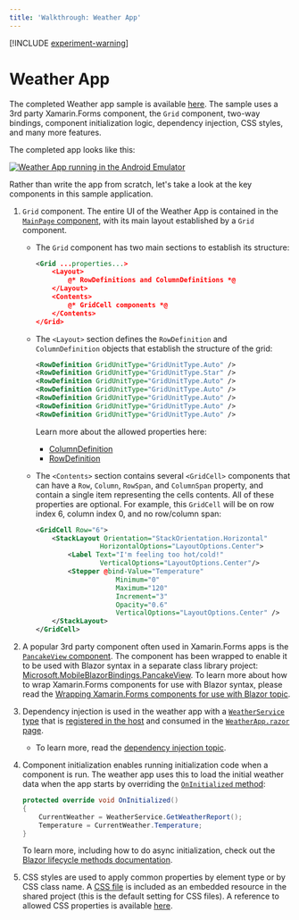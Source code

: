 ```yaml
---
title: 'Walkthrough: Weather App'
---
```


[!INCLUDE [experiment-warning](../includes/experiment-warning.md)]

# Weather App

The completed Weather app sample is available [here](https://github.com/xamarin/MobileBlazorBindings/tree/master/samples/MobileBlazorBindingsWeather). The sample uses a 3rd party Xamarin.Forms component, the `Grid` component, two-way bindings, component initialization logic, dependency injection, CSS styles, and many more features.

The completed app looks like this:

[ ![Weather App running in the Android Emulator](media/weather-app/weather-app-inline.png) ](media/weather-app/weather-app-expanded.png#lightbox)

Rather than write the app from scratch, let's take a look at the key components in this sample application.

1. `Grid` component. The entire UI of the Weather App is contained in the [`MainPage` component](https://github.com/xamarin/MobileBlazorBindings/blob/master/samples/MobileBlazorBindingsWeather/MobileBlazorBindingsWeather/MainPage.razor), with its main layout established by a `Grid` component.

   * The `Grid` component has two main sections to establish its structure:

        ```xml
        <Grid ...properties...>
            <Layout>
                @* RowDefinitions and ColumnDefinitions *@
            </Layout>
            <Contents>
                @* GridCell components *@
            </Contents>
        </Grid>
        ```

   * The `<Layout>` section defines the `RowDefinition` and `ColumnDefinition` objects that establish the structure of the grid:

        ```xml
        <RowDefinition GridUnitType="GridUnitType.Auto" />
        <RowDefinition GridUnitType="GridUnitType.Star" />
        <RowDefinition GridUnitType="GridUnitType.Auto" />
        <RowDefinition GridUnitType="GridUnitType.Auto" />
        <RowDefinition GridUnitType="GridUnitType.Auto" />
        <RowDefinition GridUnitType="GridUnitType.Auto" />
        <RowDefinition GridUnitType="GridUnitType.Auto" />
        ```

     Learn more about the allowed properties here:

        * [ColumnDefinition](https://docs.microsoft.com/dotnet/api/xamarin.forms.columndefinition?view=xamarin-forms)
        * [RowDefinition](https://docs.microsoft.com/dotnet/api/Xamarin.Forms.RowDefinition?view=xamarin-forms)

   * The `<Contents>` section contains several `<GridCell>` components that can have a `Row`, `Column`, `RowSpan`, and `ColumnSpan` property, and contain a single item representing the cells contents. All of these properties are optional. For example, this `GridCell` will be on row index 6, column index 0, and no row/column span:

        ```xml
        <GridCell Row="6">
            <StackLayout Orientation="StackOrientation.Horizontal"
                        HorizontalOptions="LayoutOptions.Center">
                <Label Text="I'm feeling too hot/cold!"
                        VerticalOptions="LayoutOptions.Center"/>
                <Stepper @bind-Value="Temperature"
                            Minimum="0"
                            Maximum="120"
                            Increment="3"
                            Opacity="0.6"
                            VerticalOptions="LayoutOptions.Center" />
            </StackLayout>
        </GridCell>
        ```

1. A popular 3rd party component often used in Xamarin.Forms apps is the [`PancakeView` component](https://github.com/sthewissen/Xamarin.Forms.PancakeView). The component has been wrapped to enable it to be used with Blazor syntax in a separate class library project: [Microsoft.MobileBlazorBindings.PancakeView](https://github.com/xamarin/MobileBlazorBindings/tree/master/samples/MobileBlazorBindingsWeather/Microsoft.MobileBlazorBindings.PancakeView). To learn more about how to wrap Xamarin.Forms components for use with Blazor syntax, please read the [Wrapping Xamarin.Forms components for use with Blazor topic](../advanced/custom-components.md).

1. Dependency injection is used in the weather app with a [`WeatherService` type](https://github.com/xamarin/MobileBlazorBindings/blob/master/samples/MobileBlazorBindingsWeather/MobileBlazorBindingsWeather/WeatherService.cs) that is [registered in the host](https://github.com/xamarin/MobileBlazorBindings/blob/master/samples/MobileBlazorBindingsWeather/MobileBlazorBindingsWeather/App.cs#L16) and consumed in the [`WeatherApp.razor` page](https://github.com/xamarin/MobileBlazorBindings/blob/master/samples/MobileBlazorBindingsWeather/MobileBlazorBindingsWeather/WeatherApp.razor#L1).

   * To learn more, read the [dependency injection topic](../advanced/dependency-injection.md).

1. Component initialization enables running initialization code when a component is run. The weather app uses this to load the initial weather data when the app starts by overriding the [`OnInitialized` method](https://github.com/xamarin/MobileBlazorBindings/blob/master/samples/MobileBlazorBindingsWeather/MobileBlazorBindingsWeather/MainPage.razor#L140-L144):

    ```c#
    protected override void OnInitialized()
    {
        CurrentWeather = WeatherService.GetWeatherReport();
        Temperature = CurrentWeather.Temperature;
    }
    ```

   To learn more, including how to do async initialization, check out the [Blazor lifecycle methods documentation](https://docs.microsoft.com/aspnet/core/blazor/lifecycle?view=aspnetcore-3.0).

1. CSS styles are used to apply common properties by element type or by CSS class name. A [CSS file](https://github.com/xamarin/MobileBlazorBindings/blob/master/samples/MobileBlazorBindingsWeather/MobileBlazorBindingsWeather/WeatherStyles.css) is included as an embedded resource in the shared project (this is the default setting for CSS files). A reference to allowed CSS properties is available [here](https://docs.microsoft.com/xamarin/xamarin-forms/user-interface/styles/css/).
